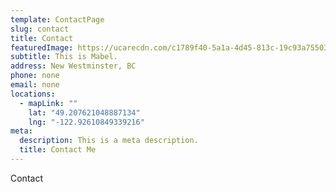 ```yaml
---
template: ContactPage
slug: contact
title: Contact
featuredImage: https://ucarecdn.com/c1789f40-5a1a-4d45-813c-19c93a755035/-/preview/-/enhance/100/
subtitle: This is Mabel.
address: New Westminster, BC
phone: none
email: none
locations:
  - mapLink: ""
    lat: "49.207621048887134"
    lng: "-122.92610849339216"
meta:
  description: This is a meta description.
  title: Contact Me
---
```

Contact